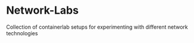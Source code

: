 # Network-Labs
Collection of containerlab setups for experimenting with different network technologies
